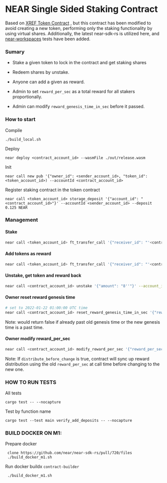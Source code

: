 NEAR Single Sided Staking Contract
======
Based on [XREF Token Contract](https://github.com/ref-finance/ref-token/tree/master/xref-token) , but this contract has been modified to avoid creating a new token, performing only the staking functionality by using virtual shares. Additionally, the latest near-sdk-rs is utilized here, and [near-workspaces](https://github.com/near/near-workspaces-rs/) tests have been added.


### Sumary
* Stake a given token to lock in the contract and get staking shares

* Redeem shares by unstake.

* Anyone can add a given as reward.  
 
* Admin to set `reward_per_sec` as a total reward for all stakers proportionally.
 
* Admin can modify `reward_genesis_time_in_sec` before it passed.


### How to start

Compile 
```
./build_local.sh 
```

Deploy
```
near deploy <contract_account_id> --wasmFile ./out/release.wasm
```

Init
```
near call new pub '{"owner_id": <sender_account_id>, "token_id": <token_account_id>) --accountId <contract_account_id>
```

Register staking contract in the token contract
```
near call <token_account_id> storage_deposit '{"account_id": "<contract_account_id>"}' --accountId <sender_account_id> --deposit 0.125 NEAR
```

### Management


#### Stake
```bash
near call <token_account_id> ft_transfer_call '{"receiver_id": "'<contract_account_id>'", "amount": "10''", "msg": "\"Stake\""}' --account_id=<user_account_id> --amount=$YN --gas=$GAS100
```

#### Add tokens as reward
```bash
near call <token_account_id> ft_transfer_call '{"receiver_id": "'<contract_account_id>'", "amount": "10''", "msg": "\"AddRewards\""}' --account_id=<user_account_id> --amount=$YN --gas=$GAS100
```

#### Unstake, get token and reward back
```bash
near call <contract_account_id> unstake '{"amount": "8''"}' --account_id=<user_account_id> --amount=$YN --gas=$GAS100
```

#### Owner reset reward genesis time
```bash
# set to 2022-01-22 01:00:00 UTC time
near call <contract_account_id> reset_reward_genesis_time_in_sec '{"reward_genesis_time_in_sec": 1642813200}' --account_id=<sender_account_id>
```
Note: would return false if already past old genesis time or the new genesis time is a past time.

#### Owner modify reward_per_sec
```bash
near call <contract_account_id> modify_reward_per_sec '{"reward_per_sec": "1''", "distribute_before_change": true}' --account_id=<sender_account_id> --gas=$GAS100
```
Note: If `distribute_before_change` is true, contract will sync up reward distribution using the old `reward_per_sec` at call time before changing to the new one.


### HOW TO RUN TESTS


All tests 
```
cargo test -- --nocapture
```

Test by function name
```
cargo test --test main verify_add_deposits -- --nocapture
```


### BUILD DOCKER ON M1:

Prepare docker
```
 clone https://github.com/near/near-sdk-rs/pull/720/files
 ./build_docker_m1.sh
```

Run docker buildx `contract-builder`
``` 
 ./build_docker_m1.sh
```

